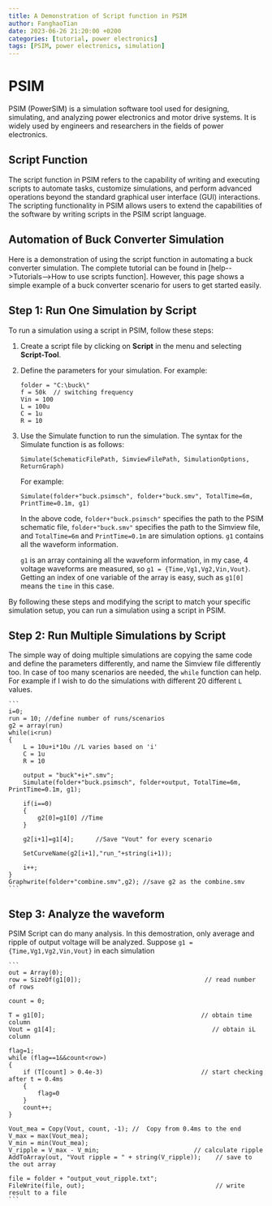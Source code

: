 ```yaml
---
title: A Demonstration of Script function in PSIM
author: FanghaoTian
date: 2023-06-26 21:20:00 +0200
categories: [tutorial, power electronics]
tags: [PSIM, power electronics, simulation]
---
```


# PSIM

PSIM (PowerSIM) is a simulation software tool used for designing, simulating, and analyzing power electronics and motor drive systems. It is widely used by engineers and researchers in the fields of power electronics.

## Script Function

The script function in PSIM refers to the capability of writing and executing scripts to automate tasks, customize simulations, and perform advanced operations beyond the standard graphical user interface (GUI) interactions. The scripting functionality in PSIM allows users to extend the capabilities of the software by writing scripts in the PSIM script language.

## Automation of Buck Converter Simulation

Here is a demonstration of using the script function in automating a buck converter simulation. The complete tutorial can be found in [help-->Tutorials-->How to use scripts function]. However, this page shows a simple example of a buck converter scenario for users to get started easily.

## Step 1: Run One Simulation by Script

To run a simulation using a script in PSIM, follow these steps:

1. Create a script file by clicking on **Script** in the menu and selecting **Script-Tool**.
2. Define the parameters for your simulation. For example:

    ```
    folder = "C:\buck\"
    f = 50k  // switching frequency
    Vin = 100
    L = 100u
    C = 1u
    R = 10
    ```

3. Use the Simulate function to run the simulation. The syntax for the Simulate function is as follows:

    ```
    Simulate(SchematicFilePath, SimviewFilePath, SimulationOptions, ReturnGraph)
    ```

    For example:

    ```
    Simulate(folder+"buck.psimsch", folder+"buck.smv", TotalTime=6m, PrintTime=0.1m, g1)
    ```

    In the above code, `folder+"buck.psimsch"` specifies the path to the PSIM schematic file, `folder+"buck.smv"` specifies the path to the Simview file, and `TotalTime=6m` and `PrintTime=0.1m` are simulation options. `g1` contains all the waveform information.

    `g1` is an array containing all the waveform information, in my case, 4 voltage waveforms are measured, so `g1 = {Time,Vg1,Vg2,Vin,Vout}`. Getting an index of one variable of the array is easy, such as `g1[0]` means the `time` in this case.

By following these steps and modifying the script to match your specific simulation setup, you can run a simulation using a script in PSIM.

## Step 2: Run Multiple Simulations by Script

The simple way of doing multiple simulations are copying the same code and define the parameters differently, and name the Simview file differently too. In case of too many scenarios are needed, the `while` function can help. For example if I wish to do the simulations with different 20 different `L` values.

    ```
    i=0;
    run = 10; //define number of runs/scenarios
    g2 = array(run)
    while(i<run)
    {
        L = 10u+i*10u //L varies based on 'i'
        C = 1u
        R = 10

        output = "buck"+i+".smv";
        Simulate(folder+"buck.psimsch", folder+output, TotalTime=6m, PrintTime=0.1m, g1);

        if(i==0)
        {
            g2[0]=g1[0] //Time
        }

        g2[i+1]=g1[4];      //Save "Vout" for every scenario

        SetCurveName(g2[i+1],"run_"+string(i+1));

        i++;
    }
    Graphwrite(folder+"combine.smv",g2); //save g2 as the combine.smv
    ```

## Step 3: Analyze the waveform

PSIM Script can do many analysis. In this demostration, only average and ripple of output voltage will be analyzed. Suppose `g1 = {Time,Vg1,Vg2,Vin,Vout}` in each simulation

    ```
    out = Array(0);
    row = SizeOf(g1[0]);                                  // read number of rows

    count = 0;

	T = g1[0];                                           // obtain time column
    Vout = g1[4];                                           // obtain iL column

    flag=1;
    while (flag==1&&count<row>)
    {
        if (T[count] > 0.4e-3)                           // start checking after t = 0.4ms
		{
            flag=0
		}
        count++;
    }

    Vout_mea = Copy(Vout, count, -1); //  Copy from 0.4ms to the end
    V_max = max(Vout_mea);
    V_min = min(Vout_mea);
    V_ripple = V_max - V_min;                          // calculate ripple
    AddToArray(out, "Vout ripple = " + string(V_ripple));    // save to the out array

    file = folder + "output_vout_ripple.txt";
    FileWrite(file, out);                                    // write result to a file
    ```